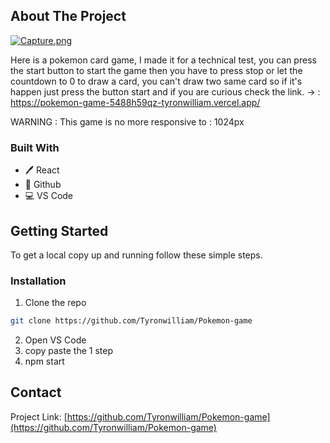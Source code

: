 
<!-- ABOUT THE PROJECT -->
## About The Project

[![Capture.png](https://i.postimg.cc/8C0qfw3G/Capture.png)](https://postimg.cc/wtDWS5g4)

Here is a pokemon card game, I made it for a technical test, you can press the start button to start the game then you have to press stop or let the countdown to 0 to draw a card, you can't draw two same card so if it's happen just press the button start and if you are curious check the link.  -> : https://pokemon-game-5488h59qz-tyronwilliam.vercel.app/

WARNING : This game is no more responsive to : 1024px

### Built With

* 🖊️ React
* 🐙 Github
* 💻 VS Code

<!-- GETTING STARTED -->
## Getting Started

To get a local copy up and running follow these simple steps.

### Installation
 
1. Clone the repo
```sh
git clone https://github.com/Tyronwilliam/Pokemon-game
```
2. Open VS Code
3. copy paste the 1 step
3. npm start



<!-- CONTACT -->
## Contact

Project Link: [https://github.com/Tyronwilliam/Pokemon-game](https://github.com/Tyronwilliam/Pokemon-game)











